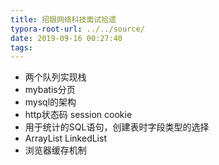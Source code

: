 ```yaml
---
title: 招银网络科技面试拾遗
typora-root-url: ../../source/
date: 2019-09-16 00:27:40
tags:
---
```


- 两个队列实现栈
- mybatis分页
- mysql的架构
- http状态码 session cookie
- 用于统计的SQL语句，创建表时字段类型的选择
- ArrayList LinkedList
- 浏览器缓存机制